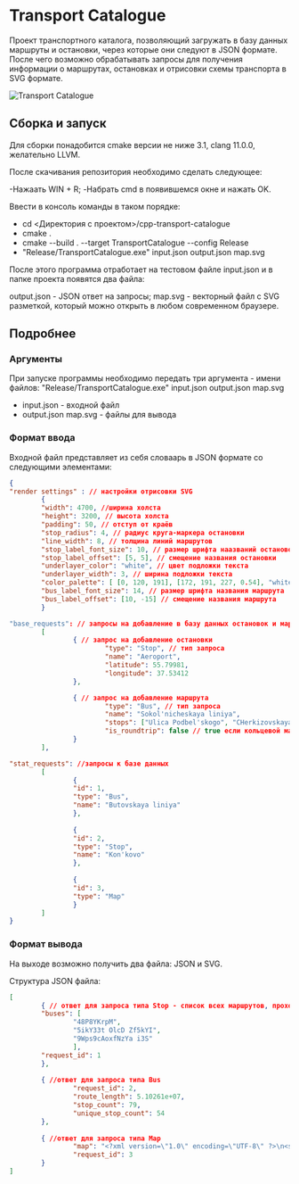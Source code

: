 # Transport Catalogue

Проект транспортного каталога, позволяющий загружать в базу данных маршруты и остановки, через которые они следуют в JSON формате. После чего возможно обрабатывать запросы для получения информации о маршрутах, остановках и отрисовки схемы транспорта в SVG формате.

![Transport Catalogue](https://sun9-57.userapi.com/s/v1/ig2/tp7gXj6DritAOclhH4D7G-PeaDVV_RZ-DA6qCmG8Iy-cv4F-YjS-H5a6GFlza41tcY3zz5lNBbH-cneTQZTgk_1F.jpg?size=1632x915&quality=96&type=album "Transport Catalogue")


## Сборка и запуск

Для сборки понадобится cmake версии не ниже 3.1, clang 11.0.0, желательно LLVM.

После скачивания репозитория необходимо сделать следующее:

-Нажаать WIN + R;
-Набрать cmd в появившемся окне и нажать OK.

Ввести в консоль команды в таком порядке:
- cd <Директория с проектом>/cpp-transport-catalogue
- cmake .
- cmake --build . --target TransportCatalogue --config Release
- "Release/TransportCatalogue.exe" input.json output.json map.svg

После этого программа отработает на тестовом файле input.json и в папке проекта появятся два файла:

output.json - JSON ответ на запросы;
map.svg - векторный файл с SVG разметкой, который можно открыть в любом современном браузере.

## Подробнее
### Аргументы
При запуске программы необходимо передать три аргумента - имени файлов:
"Release/TransportCatalogue.exe" input.json output.json map.svg
- input.json - входной файл
- output.json map.svg - файлы для вывода
### Формат ввода

Входной файл представляет из себя словаарь в JSON формате со следующими элементами:
```JSON
{
"render settings" : // настройки отрисовки SVG
        {
        "width": 4700, //ширина холста
        "height": 3200, // высота холста
        "padding": 50, // отступ от краёв
        "stop_radius": 4, // радиус круга-маркера остановки
        "line_width": 8, // толщина линий маршрутов
        "stop_label_font_size": 10, // размер шрифта наазваний остановок
        "stop_label_offset": [5, 5], // смещение названия остановки
        "underlayer_color": "white", // цвет подложки текста
        "underlayer_width": 3, // ширина подложки текста
        "color_palette": [ [0, 120, 191], [172, 191, 227, 0.54], "white"], // палитра цветов в RGB, RGBA или текстовом формате
        "bus_label_font_size": 14, // размер шрифта названия маршрута
        "bus_label_offset": [10, -15] // смещение названия маршрута
        }

"base_requests": // запросы на добавление в базу данных остановок и маршрутов
        [ 
                { // запрос на добавление остановки
                        "type": "Stop", // тип запроса
                        "name": "Aeroport",
                        "latitude": 55.79981,
                        "longitude": 37.53412
                }, 

                { // запрос на добавление маршрута
                        "type": "Bus", // тип запроса
                        "name": "Sokol'nicheskaya liniya",
                        "stops": ["Ulica Podbel'skogo", "CHerkizovskaya", "Preobrazhenskaya ploshchad'"],
                        "is_roundtrip": false // true если кольцевой маршрут
                } 
        ],

"stat_requests": //запросы к базе данных
        [ 
                { 
                "id": 1,
                "type": "Bus",
                "name": "Butovskaya liniya"
                }, 
        
                {
                "id": 2,
                "type": "Stop",
                "name": "Kon'kovo"
                }, 
        
                {
                "id": 3,
                "type": "Map"
                }
        ]
}
```

### Формат вывода

На выходе возможно получить два файла: JSON и SVG.

Структура JSON файла:
```JSON
[
        { // ответ для запроса типа Stop - список всех маршрутов, проходящих через остановку
        "buses": [ 
                "48P8YKrpM", 
                "5ikY33t OlcD Zf5kYI", 
                "9Wps9cAoxfNzYa i3S"
                ],
        "request_id": 1
        }, 
        
        { //ответ для запроса типа Bus 
                "request_id": 2, 
                "route_length": 5.10261e+07,
                "stop_count": 79,
                "unique_stop_count": 54
        },
        
        { //ответ для запроса типа Map 
                "map": "<?xml version=\"1.0\" encoding=\"UTF-8\" ?>\n<svg xmlns=\"http://www.w3.org/2000/svg\" version=\"1.1\">\n<polyline points=\"11132.6,13075.8 12159,12905.3 11665.7,12886.6 12518.7,10341.2\" fill=\"none\" stroke=\"rgb(148,37,58)\" stroke-width=\"11280.9\" stroke-linecap=\"round\" stroke-linejoin=\"round\"/>\n<text x=\"11391.9\" y=\"10555.9\" dx=\"74126.5\" dy=\"20841.4\" font-size=\"67245\" font-family=\"Verdana\" font-weight=\"bold\" fill=\"rgb(49,34,246)\">BmF4q5lD8CXiL2PNJMH6</text></svg>",
                "request_id": 3
        }
]
```
